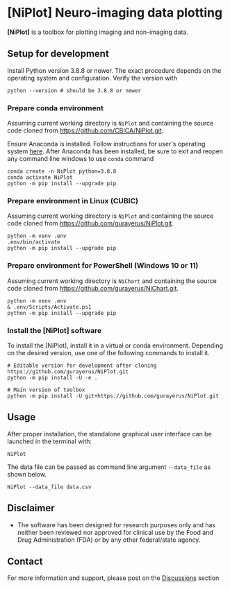 # [NiPlot] Neuro-imaging data plotting


**[NiPlot]** is a toolbox for plotting imaging and non-imaging data.

## Setup for development
Install Python version 3.8.8 or newer.
The exact procedure depends on the operating system and configuration.
Verify the version with

```shell
python --version # should be 3.8.8 or newer
```

### Prepare conda environment
Assuming current working directory is `NiPlot` and containing the source code
cloned from https://github.com/CBICA/NiPlot.git.

Ensure Anaconda is installed. Follow instructions for user's operating system [here](https://docs.anaconda.com/anaconda/install/index.html). After Anaconda has been installed, be sure to exit and reopen any 
command line windows to use `conda` command

```shell
conda create -n NiPlot python=3.8.8  
conda activate NiPlot
python -m pip install --upgrade pip
```

### Prepare environment in Linux (CUBIC)
Assuming current working directory is `NiPlot` and containing the source code
cloned from https://github.com/gurayerus/NiPlot.git.

```shell
python -m venv .env
.env/bin/activate
python -m pip install --upgrade pip
```

### Prepare environment for PowerShell (Windows 10 or 11)
Assuming current working directory is `NiChart` and containing the source code
cloned from https://github.com/gurayerus/NiChart.git.

```shell
python -m venv .env
& .env/Scripts/Activate.ps1
python -m pip install --upgrade pip
```

### Install the [NiPlot] software
To install the [NiPlot], install it in a virtual or conda environment.
Depending on the desired version, use one of the following
commands to install it.

```shell
# Editable version for development after cloning https://github.com/gurayerus/NiPlot.git 
python -m pip install -U -e .

# Main version of toolbox
python -m pip install -U git+https://github.com/gurayerus/NiPlot.git
```

## Usage
After proper installation, the standalone graphical user interface can be launched
in the terminal with:

```shell
NiPlot
```

The data file can be passed as command line argument `--data_file` as shown below.

```shell
NiPlot --data_file data.csv
```

## Disclaimer
- The software has been designed for research purposes only and has neither been reviewed nor approved for clinical use by the Food and Drug Administration (FDA) or by any other federal/state agency.

## Contact
For more information and support, please post on the [Discussions](https://github.com/gurayerus/NiPlot/discussions) section
